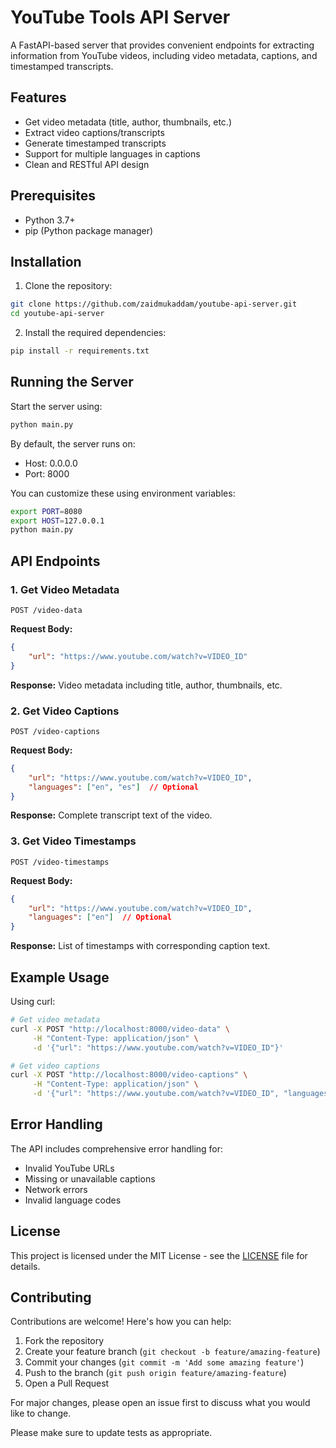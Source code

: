 # YouTube Tools API Server

A FastAPI-based server that provides convenient endpoints for extracting information from YouTube videos, including video metadata, captions, and timestamped transcripts.

## Features

- Get video metadata (title, author, thumbnails, etc.)
- Extract video captions/transcripts
- Generate timestamped transcripts
- Support for multiple languages in captions
- Clean and RESTful API design

## Prerequisites

- Python 3.7+
- pip (Python package manager)

## Installation

1. Clone the repository:
```bash
git clone https://github.com/zaidmukaddam/youtube-api-server.git
cd youtube-api-server
```

2. Install the required dependencies:
```bash
pip install -r requirements.txt
```

## Running the Server

Start the server using:

```bash
python main.py
```

By default, the server runs on:
- Host: 0.0.0.0
- Port: 8000

You can customize these using environment variables:
```bash
export PORT=8080
export HOST=127.0.0.1
python main.py
```

## API Endpoints

### 1. Get Video Metadata
```http
POST /video-data
```

**Request Body:**
```json
{
    "url": "https://www.youtube.com/watch?v=VIDEO_ID"
}
```

**Response:** Video metadata including title, author, thumbnails, etc.

### 2. Get Video Captions
```http
POST /video-captions
```

**Request Body:**
```json
{
    "url": "https://www.youtube.com/watch?v=VIDEO_ID",
    "languages": ["en", "es"]  // Optional
}
```

**Response:** Complete transcript text of the video.

### 3. Get Video Timestamps
```http
POST /video-timestamps
```

**Request Body:**
```json
{
    "url": "https://www.youtube.com/watch?v=VIDEO_ID",
    "languages": ["en"]  // Optional
}
```

**Response:** List of timestamps with corresponding caption text.

## Example Usage

Using curl:

```bash
# Get video metadata
curl -X POST "http://localhost:8000/video-data" \
     -H "Content-Type: application/json" \
     -d '{"url": "https://www.youtube.com/watch?v=VIDEO_ID"}'

# Get video captions
curl -X POST "http://localhost:8000/video-captions" \
     -H "Content-Type: application/json" \
     -d '{"url": "https://www.youtube.com/watch?v=VIDEO_ID", "languages": ["en"]}'
```

## Error Handling

The API includes comprehensive error handling for:
- Invalid YouTube URLs
- Missing or unavailable captions
- Network errors
- Invalid language codes

## License

This project is licensed under the MIT License - see the [LICENSE](LICENSE) file for details.

## Contributing

Contributions are welcome! Here's how you can help:

1. Fork the repository
2. Create your feature branch (`git checkout -b feature/amazing-feature`)
3. Commit your changes (`git commit -m 'Add some amazing feature'`)
4. Push to the branch (`git push origin feature/amazing-feature`)
5. Open a Pull Request

For major changes, please open an issue first to discuss what you would like to change.

Please make sure to update tests as appropriate. 